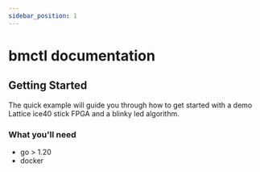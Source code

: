 ```yaml
---
sidebar_position: 1
---
```


# bmctl documentation

## Getting Started

The quick example will guide you through how to get started with a demo Lattice ice40 stick FPGA and a blinky led
algorithm.

### What you'll need

- go > 1.20
- docker
